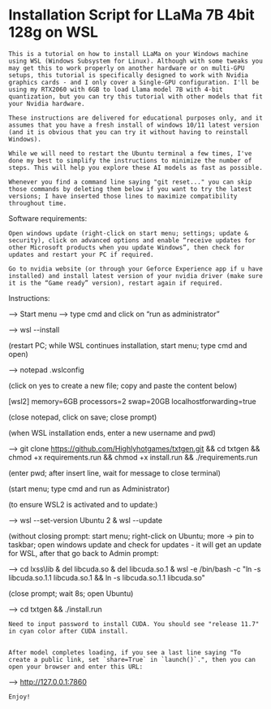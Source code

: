 # Installation Script for LLaMa 7B 4bit 128g on WSL


	This is a tutorial on how to install LLaMa on your Windows machine using WSL (Windows Subsystem for Linux). Although with some tweaks you may get this to work properly on another hardware or on multi-GPU setups, this tutorial is specifically designed to work with Nvidia graphics cards - and I only cover a Single-GPU configuration. I'll be using my RTX2060 with 6GB to load Llama model 7B with 4-bit quantization, but you can try this tutorial with other models that fit your Nvidia hardware.

	These instructions are delivered for educational purposes only, and it assumes that you have a fresh install of windows 10/11 latest version (and it is obvious that you can try it without having to reinstall Windows).

	While we will need to restart the Ubuntu terminal a few times, I've done my best to simplify the instructions to minimize the number of steps. This will help you explore these AI models as fast as possible.

	Whenever you find a command line saying "git reset..." you can skip those commands by deleting them below if you want to try the latest versions; I have inserted those lines to maximize compatibility throughout time.



Software requirements:


	Open windows update (right-click on start menu; settings; update & security), click on advanced options and enable “receive updates for other Microsoft products when you update Windows”, then check for updates and restart your PC if required.

	Go to nvidia website (or through your Geforce Experience app if u have installed) and install latest version of your nvidia driver (make sure it is the “Game ready” version), restart again if required.



Instructions:


—> Start menu —> type cmd and click on “run as administrator”

—> wsl --install

(restart PC; while WSL continues installation, start menu; type cmd and open)

—> notepad .wslconfig

(click on yes to create a new file; copy and paste the content below)


[wsl2]
memory=6GB
processors=2
swap=20GB
localhostforwarding=true


(close notepad, click on save; close prompt)

(when WSL installation ends, enter a new username and pwd)


—> git clone https://github.com/Highlyhotgames/txtgen.git && cd txtgen && chmod +x requirements.run && chmod +x install.run && ./requirements.run


(enter pwd; after insert line, wait for message to close terminal)

(start menu; type cmd and run as Administrator)

(to ensure WSL2 is activated and to update:)


—> wsl --set-version Ubuntu 2 & wsl --update


(without closing prompt: start menu; right-click on Ubuntu; more -> pin to taskbar; open windows update and check for updates - it will get an update for WSL, after that go back to Admin prompt:


—> cd lxss\lib & del libcuda.so & del libcuda.so.1 & wsl -e /bin/bash -c "ln -s libcuda.so.1.1 libcuda.so.1 && ln -s libcuda.so.1.1 libcuda.so"


(close prompt; wait 8s; open Ubuntu)


—> cd txtgen && ./install.run


	Need to input password to install CUDA. You should see "release 11.7" in cyan color after CUDA install.


	After model completes loading, if you see a last line saying "To create a public link, set `share=True` in `launch()`.", then you can open your browser and enter this URL:


—> http://127.0.0.1:7860





	Enjoy!






